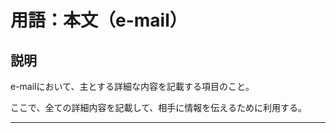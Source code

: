 # 用語：本文（e-mail）

## 説明

e-mailにおいて、主とする詳細な内容を記載する項目のこと。

ここで、全ての詳細内容を記載して、相手に情報を伝えるために利用する。

___

<br><br><br><br><br><br><br><br><br><br><br><br><br><br><br><br>
